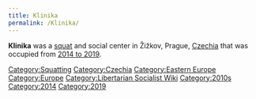 ```yaml
---
title: Klinika
permalink: /Klinika/
---
```


**Klinika** was a [squat](List_of_Squats "wikilink") and social center
in Žižkov, Prague, [Czechia](Czechia "wikilink") that was occupied from
[2014 to
2019](Timeline_of_Libertarian_Socialism_in_Eastern_Europe "wikilink").

[Category:Squatting](Category:Squatting "wikilink")
[Category:Czechia](Category:Czechia "wikilink") [Category:Eastern
Europe](Category:Eastern_Europe "wikilink")
[Category:Europe](Category:Europe "wikilink") [Category:Libertarian
Socialist Wiki](Category:Libertarian_Socialist_Wiki "wikilink")
[Category:2010s](Category:2010s "wikilink")
[Category:2014](Category:2014 "wikilink")
[Category:2019](Category:2019 "wikilink")
